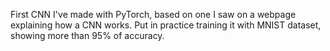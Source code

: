 First CNN I've made with PyTorch, based on one I saw on a webpage explaining how a CNN works. Put in practice training it with MNIST dataset, showing more than 95% of accuracy.
